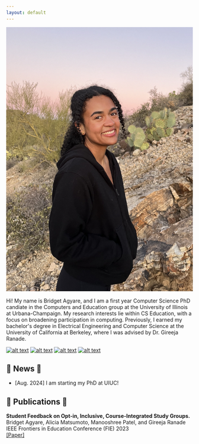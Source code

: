 ```yaml
---
layout: default
---
```


<!-- ## About Me -->

<img class="profile-picture" src="cropped-image.png">

Hi! My name is Bridget Agyare, and I am a first year Computer Science PhD candiate in the Computers and Education group at the University of Illinois at Urbana-Champaign. My research interests lie within CS Education, with a focus on broadening participation in computing. Previously, I earned my bachelor's degree in Electrical Engineering and Computer Science at the University of California at Berkeley, where I was advised by Dr. Gireeja Ranade.
  




<!-- Social media icons -->

<!-- Please don't remove this: Grab your social icons from https://github.com/carlsednaoui/gitsocial -->

<!-- display the social media buttons in your README -->

[![alt text][1.1]][1]
[![alt text][2.1]][2]
[![alt text][3.1]][3]
[![alt text][4.1]][4]


<!-- links to social media icons -->
<!-- no need to change these -->

<!-- icons with padding -->

[1.1]: https://logowik.com/content/uploads/images/pink-x8814.logowik.com.webp (X icon with padding)
[2.1]: https://p1.hiclipart.com/preview/704/603/806/pink-and-blue-icons-for-android-linkedin-png-clipart-thumbnail.jpg (LinkedIn icon with padding)
[3.1]: https://c0.klipartz.com/pngpicture/942/113/gratis-png-google-logo-captura-de-pantalla-ciencias-de-la-computacion-google-scholar-doctor-en-filosofia-google-logo-university-of-california-berkeley-google.png (Google Scholar icon with padding)
[4.1]: https://banner2.cleanpng.com/20180711/iqy/aawpwnuou.webp (GitHub icon with padding)

<!-- icons without padding -->

[1.2]: https://logowik.com/content/uploads/images/pink-x8814.logowik.com.webp (X icon without padding)
[2.2]: https://p1.hiclipart.com/preview/704/603/806/pink-and-blue-icons-for-android-linkedin-png-clipart-thumbnail.jpg (LinkedIn icon without padding)
[3.2]: https://c0.klipartz.com/pngpicture/942/113/gratis-png-google-logo-captura-de-pantalla-ciencias-de-la-computacion-google-scholar-doctor-en-filosofia-google-logo-university-of-california-berkeley-google.png (Google Scholar icon without padding)
[4.2]: https://banner2.cleanpng.com/20180711/iqy/aawpwnuou.webp (GitHub icon without padding)


<!-- links to your social media accounts -->
<!-- update these accordingly -->

[1]: https://x.com/bridgetagyare
[2]: https://www.linkedin.com/in/bridgetagyare119/
[3]: https://github.com/bridgetagyare
[4]: https://github.com/bridgetagyare

<!-- Please don't remove this: Grab your social icons from https://github.com/carlsednaoui/gitsocial -->


## 💖 News 💖
* [Aug. 2024] I am starting my PhD at UIUC!

## 💖 Publications 💖
<strong>Student Feedback on Opt-in, Inclusive, Course-Integrated Study Groups.</strong> \
Bridget Agyare, Alicia Matsumoto, Manooshree Patel, and Gireeja Ranade \
IEEE Frontiers in Education Conference (FIE) 2023 \
[[Paper]](https://ieeexplore.ieee.org/stamp/stamp.jsp?arnumber=10343384)

<!-- 1. F.Bar, J.Doe: Effects of having a placeholder of a name
2. S.Holmes, J.Watson: Consequences of living with a sociopath in London

## Typography

This is a [link](http://google.com). Something *italics* and something **bold**.

Here is a table

Year | Award | Category
-----|-------|--------
2014 | Emmy  | Won Outstanding Lead Actor in a miniseries or a movie
2015 | BAFTA | Nominated for Best Leading Actor for Sherlock
2014 | Satellite | Won Best Actor miniseries or television film

Here is a horizontal rule

---

Here is a blockquote

> To a great mind, nothing is little

## References

* Foo Bar: Head of Department, Placeholder Names, Lorem
* John Doe: Associate Professor, Department of Computer Science, Ipsum -->
